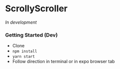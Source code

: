 # ScrollyScroller

_In development_

### Getting Started (Dev)

- Clone
- `npm install`
- `yarn start`
- Follow direction in terminal or in expo browser tab
